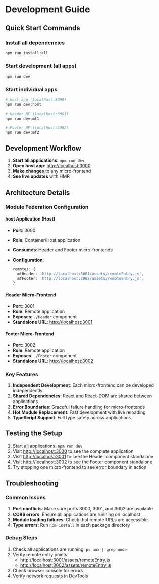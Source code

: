 # Development Guide

## Quick Start Commands

### Install all dependencies

```bash
npm run install:all
```

### Start development (all apps)

```bash
npm run dev
```

### Start individual apps

```bash
# host app (localhost:3000)
npm run dev:host

# Header MF (localhost:3001)
npm run dev:mf1

# Footer MF (localhost:3002)
npm run dev:mf2
```

## Development Workflow

1. **Start all applications**: `npm run dev`
2. **Open host app**: <http://localhost:3000>
3. **Make changes** to any micro-frontend
4. **See live updates** with HMR

## Architecture Details

### Module Federation Configuration

#### host Application (Host)

- **Port**: 3000
- **Role**: Container/Host application
- **Consumes**: Header and Footer micro-frontends
- **Configuration**:

  ```typescript
  remotes: {
    mfHeader: 'http://localhost:3001/assets/remoteEntry.js',
    mfFooter: 'http://localhost:3002/assets/remoteEntry.js',
  }
  ```

#### Header Micro-Frontend

- **Port**: 3001
- **Role**: Remote application
- **Exposes**: `./Header` component
- **Standalone URL**: <http://localhost:3001>

#### Footer Micro-Frontend

- **Port**: 3002
- **Role**: Remote application
- **Exposes**: `./Footer` component
- **Standalone URL**: <http://localhost:3002>

### Key Features

1. **Independent Development**: Each micro-frontend can be developed independently
2. **Shared Dependencies**: React and React-DOM are shared between applications
3. **Error Boundaries**: Graceful failure handling for micro-frontends
4. **Hot Module Replacement**: Fast development with live reloading
5. **TypeScript Support**: Full type safety across applications

## Testing the Setup

1. Start all applications: `npm run dev`
2. Visit <http://localhost:3000> to see the complete application
3. Visit <http://localhost:3001> to see the Header component standalone
4. Visit <http://localhost:3002> to see the Footer component standalone
5. Try stopping one micro-frontend to see error boundary in action

## Troubleshooting

### Common Issues

1. **Port conflicts**: Make sure ports 3000, 3001, and 3002 are available
2. **CORS errors**: Ensure all applications are running on localhost
3. **Module loading failures**: Check that remote URLs are accessible
4. **Type errors**: Run `npm install` in each package directory

### Debug Steps

1. Check all applications are running: `ps aux | grep node`
2. Verify remote entry points:
   - <http://localhost:3001/assets/remoteEntry.js>
   - <http://localhost:3002/assets/remoteEntry.js>
3. Check browser console for errors
4. Verify network requests in DevTools
